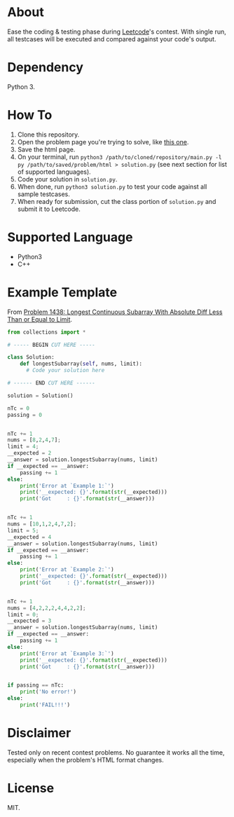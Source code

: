 # About

Ease the coding & testing phase during [Leetcode](https://leetcode.com/)'s contest.
With single run, all testcases will be executed and compared against your code's output.

# Dependency

Python 3.

# How To

1. Clone this repository.
2. Open the problem page you're trying to solve, like [this one](https://leetcode.com/contest/weekly-contest-187/problems/longest-continuous-subarray-with-absolute-diff-less-than-or-equal-to-limit/).
3. Save the html page.
4. On your terminal, run `python3 /path/to/cloned/repository/main.py -l py /path/to/saved/problem/html > solution.py` (see next section for list of supported languages).
5. Code your solution in `solution.py`.
6. When done, run `python3 solution.py` to test your code against all sample testcases.
7. When ready for submission, cut the class portion of `solution.py` and submit it to Leetcode.

# Supported Language

- Python3
- C++

# Example Template

From [Problem 1438: Longest Continuous Subarray With Absolute Diff Less Than or Equal to Limit](https://leetcode.com/contest/weekly-contest-187/problems/longest-continuous-subarray-with-absolute-diff-less-than-or-equal-to-limit/).

```python
from collections import *

# ----- BEGIN CUT HERE -----

class Solution:
    def longestSubarray(self, nums, limit):
      # Code your solution here

# ------ END CUT HERE ------

solution = Solution()

nTc = 0
passing = 0


nTc += 1
nums = [8,2,4,7];
limit = 4;
__expected = 2
__answer = solution.longestSubarray(nums, limit)
if __expected == __answer:
    passing += 1
else:
    print('Error at `Example 1:`')
    print('__expected: {}'.format(str(__expected)))
    print('Got     : {}'.format(str(__answer)))


nTc += 1
nums = [10,1,2,4,7,2];
limit = 5;
__expected = 4
__answer = solution.longestSubarray(nums, limit)
if __expected == __answer:
    passing += 1
else:
    print('Error at `Example 2:`')
    print('__expected: {}'.format(str(__expected)))
    print('Got     : {}'.format(str(__answer)))


nTc += 1
nums = [4,2,2,2,4,4,2,2];
limit = 0;
__expected = 3
__answer = solution.longestSubarray(nums, limit)
if __expected == __answer:
    passing += 1
else:
    print('Error at `Example 3:`')
    print('__expected: {}'.format(str(__expected)))
    print('Got     : {}'.format(str(__answer)))


if passing == nTc:
    print('No error!')
else:
    print('FAIL!!!')
```

# Disclaimer

Tested only on recent contest problems.
No guarantee it works all the time, especially when the problem's HTML format changes.


# License

MIT.


